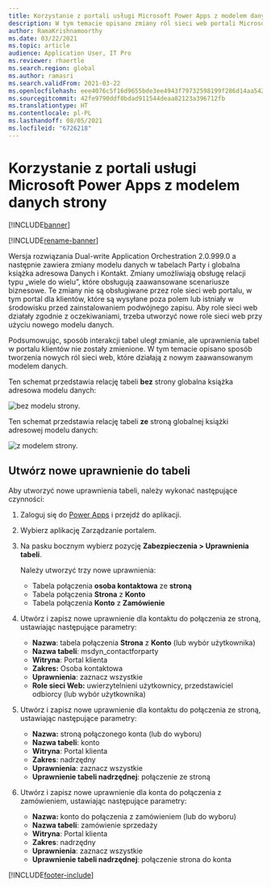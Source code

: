 ```yaml
---
title: Korzystanie z portali usługi Microsoft Power Apps z modelem danych strony
description: W tym temacie opisano zmiany ról sieci web portali Microsoft Power Apps z powodu modelu danych stron w trybie podwójnego zapisu.
author: RamaKrishnamoorthy
ms.date: 03/22/2021
ms.topic: article
audience: Application User, IT Pro
ms.reviewer: rhaertle
ms.search.region: global
ms.author: ramasri
ms.search.validFrom: 2021-03-22
ms.openlocfilehash: eee4076c5f16d9655bde3ee4943f79732598199f286d14aa542c167497d83262
ms.sourcegitcommit: 42fe9790ddf0bdad911544deaa82123a396712fb
ms.translationtype: HT
ms.contentlocale: pl-PL
ms.lasthandoff: 08/05/2021
ms.locfileid: "6726218"
---
```

# <a name="using-microsoft-power-apps-portals-with-the-party-data-model"></a>Korzystanie z portali usługi Microsoft Power Apps z modelem danych strony

[!INCLUDE[banner](../../includes/banner.md)]

[!INCLUDE[rename-banner](~/includes/cc-data-platform-banner.md)]

Wersja rozwiązania Dual-write Application Orchestration 2.0.999.0 a następnie zawiera zmiany modelu danych w tabelach Party i globalna książka adresowa Danych i Kontakt. Zmiany umożliwiają obsługę relacji typu „wiele do wielu”, które obsługują zaawansowane scenariusze biznesowe. Te zmiany nie są obsługiwane przez role sieci web portalu, w tym portal dla klientów, które są wysyłane poza polem lub istniały w środowisku przed zainstalowaniem podwójnego zapisu. Aby role sieci web działały zgodnie z oczekiwaniami, trzeba utworzyć nowe role sieci web przy użyciu nowego modelu danych. 

Podsumowując, sposób interakcji tabel uległ zmianie, ale uprawnienia tabel w portalu klientów nie zostały zmienione. W tym temacie opisano sposób tworzenia nowych ról sieci web, które działają z nowym zaawansowanym modelem danych.

Ten schemat przedstawia relację tabeli **bez** strony globalna książka adresowa modelu danych:

   ![bez modelu strony.](media/without-party-model.PNG)

Ten schemat przedstawia relację tabeli **ze** stroną globalnej książki adresowej modelu danych:

   ![z modelem strony.](media/with-party-model.png)

## <a name="create-a-new-table-permission"></a>Utwórz nowe uprawnienie do tabeli

Aby utworzyć nowe uprawnienia tabeli, należy wykonać następujące czynności:

1. Zaloguj się do [Power Apps](https://make.powerapps.com) i przejdź do aplikacji.
2. Wybierz aplikację Zarządzanie portalem.
3. Na pasku bocznym wybierz pozycję **Zabezpieczenia > Uprawnienia tabeli**.

    Należy utworzyć trzy nowe uprawnienia:

    + Tabela połączenia **osoba kontaktowa** ze **stroną**
    + Tabela połączenia **Strona** z **Konto**
    + Tabela połączenia **Konto** z **Zamówienie**

4. Utwórz i zapisz nowe uprawnienie dla kontaktu do połączenia ze stroną, ustawiając następujące parametry:

    + **Nazwa**: tabela połączenia **Strona** z **Konto** (lub wybór użytkownika)
    + **Nazwa tabeli**: msdyn_contactforparty
    + **Witryna**: Portal klienta
    + **Zakres:** Osoba kontaktowa
    + **Uprawnienia**: zaznacz wszystkie
    + **Role sieci Web:** uwierzytelnieni użytkownicy, przedstawiciel odbiorcy (lub wybór użytkownika)

5. Utwórz i zapisz nowe uprawnienie dla kontaktu do połączenia ze stroną, ustawiając następujące parametry:

    + **Nazwa:** stroną połączonego konta (lub do wyboru)
    + **Nazwa tabeli**: konto
    + **Witryna**: Portal klienta
    + **Zakres**: nadrzędny
    + **Uprawnienia**: zaznacz wszystkie
    + **Uprawnienie tabeli nadrzędnej**: połączenie ze stroną

6. Utwórz i zapisz nowe uprawnienie dla konta do połączenia z zamówieniem, ustawiając następujące parametry:

    + **Nazwa:** konto do połączenia z zamówieniem (lub do wyboru)
    + **Nazwa tabeli**: zamówienie sprzedaży
    + **Witryna**: Portal klienta
    + **Zakres**: nadrzędny
    + **Uprawnienia**: zaznacz wszystkie
    + **Uprawnienie tabeli nadrzędnej**: połączenie strona do konta

[!INCLUDE[footer-include](../../../../includes/footer-banner.md)]
